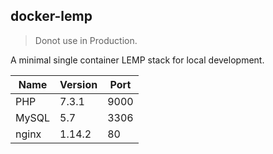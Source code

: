 ## docker-lemp

> Donot use in Production.

A minimal single container LEMP stack for local development.

Name  | Version | Port
------|---------|-----
PHP   | 7.3.1   | 9000
MySQL | 5.7     | 3306
nginx | 1.14.2  | 80

